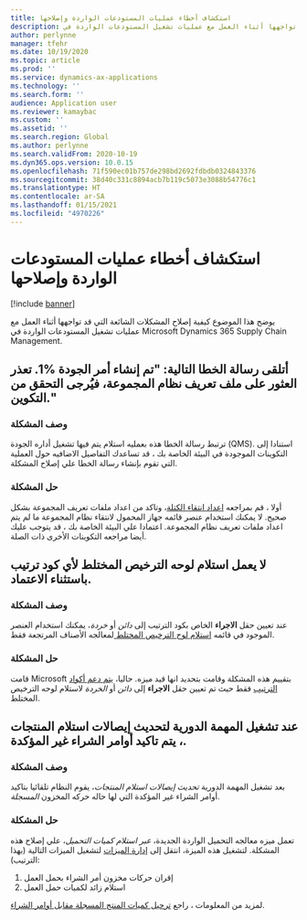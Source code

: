 ```yaml
---
title: استكشاف أخطاء ‏‫عمليات المستودعات الواردة‬ وإصلاحها
description: يوضح هذا الموضوع كيفية إصلاح المشكلات الشائعة التي قد تواجهها أثناء العمل مع عمليات تشغيل المستودعات الواردة في Microsoft Dynamics 365 Supply Chain Management.
author: perlynne
manager: tfehr
ms.date: 10/19/2020
ms.topic: article
ms.prod: ''
ms.service: dynamics-ax-applications
ms.technology: ''
ms.search.form: ''
audience: Application user
ms.reviewer: kamaybac
ms.custom: ''
ms.assetid: ''
ms.search.region: Global
ms.author: perlynne
ms.search.validFrom: 2020-10-19
ms.dyn365.ops.version: 10.0.15
ms.openlocfilehash: 71f590ec01b757de298bd2692fdbdb0324843376
ms.sourcegitcommit: 38d40c331c8894acb7b119c5073e3088b54776c1
ms.translationtype: HT
ms.contentlocale: ar-SA
ms.lasthandoff: 01/15/2021
ms.locfileid: "4970226"
---
```

# <a name="troubleshoot-inbound-warehouse-operations"></a>استكشاف أخطاء ‏‫عمليات المستودعات الواردة‬ وإصلاحها

[!include [banner](../includes/banner.md)]

يوضح هذا الموضوع كيفية إصلاح المشكلات الشائعة التي قد تواجهها أثناء العمل مع عمليات تشغيل المستودعات الواردة في Microsoft Dynamics 365 Supply Chain Management.

## <a name="i-receive-the-following-error-message-quality-order-1-has-been-generated-cluster-profile-could-not-be-found-please-check-your-configuration"></a>أتلقى رسالة الخطا التالية: "تم إنشاء أمر الجودة %1. تعذر العثور على ملف تعريف نظام المجموعة، فيُرجى التحقق من التكوين."

### <a name="issue-description"></a>وصف المشكلة

ترتبط رسالة الخطا هذه بعمليه استلام يتم فيها تشغيل أداره الجودة (QMS). استنادا إلى التكوينات الموجودة في البيئة الخاصة بك ، قد تساعدك التفاصيل الاضافيه حول العملية التي تقوم بإنشاء رسالة الخطا علي إصلاح المشكلة.

### <a name="issue-resolution"></a>حل المشكلة

أولا ، قم بمراجعه [اعداد انتقاء الكتلة](set-up-cluster-picking.md)، وتاكد من اعداد ملفات تعريف المجموعة بشكل صحيح. لا يمكنك استخدام عنصر قائمه جهاز المحمول لانتقاء نظام المجموعة ما لم يتم اعداد ملفات تعريف نظام المجموعة. اعتمادا علي البيئة الخاصة بك ، قد يتوجب عليك أيضا مراجعه التكوينات الأخرى ذات الصلة.

## <a name="mixed-license-plate-receiving-doesnt-work-for-any-disposition-code-except-credit"></a>لا يعمل استلام لوحه الترخيص المختلط لأي كود ترتيب باستثناء الاعتماد.

### <a name="issue-description"></a>وصف المشكلة

عند تعيين حقل **الاجراء** الخاص بكود الترتيب إلى *دائن* أو *خردة*، يمكنك استخدام العنصر الموجود في قائمه [استلام لوح الترخيص المختلط ](mixed-license-plate-receiving.md) لمعالجه الأصناف المرتجعة فقط.

### <a name="issue-resolution"></a>حل المشكلة

قامت Microsoft بتقييم هذه المشكلة وقامت بتحديد انها قيد ميزه. حاليا، [يتم دعم أكواد الترتيب](../service-management/set-up-disposition-codes.md) فقط حيث تم تعيين حقل **الاجراء** إلى *دائن* أو *الخردة* لاستلام لوحه الترخيص المختلط.

## <a name="when-i-run-the-update-product-receipts-periodic-task-unconfirmed-purchase-orders-are-confirmed"></a>عند تشغيل المهمة الدورية لتحديث إيصالات استلام المنتجات ، يتم تاكيد أوامر الشراء غير المؤكدة.

### <a name="issue-description"></a>وصف المشكلة

بعد تشغيل المهمة الدورية *تحديث إيصالات استلام المنتجات*، يقوم النظام تلقائيا بتاكيد أوامر الشراء غير المؤكدة التي لها حاله حركه المخزون *المسجلة*.

### <a name="issue-resolution"></a>حل المشكلة

تعمل ميزه معالجه التحميل الواردة الجديدة، *عبر استلام كميات التحميل*، علي إصلاح هذه المشكلة. لتشغيل هذه الميزة، انتقل إلى [إدارة الميزات](../../fin-ops-core/fin-ops/get-started/feature-management/feature-management-overview.md) لتشغيل الميزات التالية (بهذا الترتيب):

1. إقران حركات مخزون أمر الشراء بحمل العمل
1. استلام زائد لكميات حمل العمل

لمزيد من المعلومات ، راجع [ترحيل كميات المنتج المسجلة مقابل أوامر الشراء](inbound-load-handling.md#post-registered-quantities).
